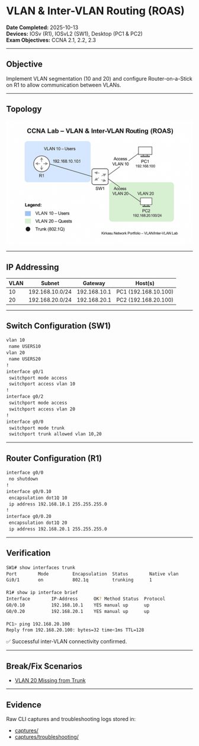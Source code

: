 # VLAN & Inter-VLAN Routing (ROAS)

**Date Completed:** 2025-10-13  
**Devices:** IOSv (R1), IOSvL2 (SW1), Desktop (PC1 & PC2)  
**Exam Objectives:** CCNA 2.1, 2.2, 2.3  

---

## Objective
Implement VLAN segmentation (10 and 20) and configure Router-on-a-Stick on R1 to allow communication between VLANs.

---

## Topology
![Topology Diagram](diagram/vlan-topology.png)

---

## IP Addressing
| VLAN | Subnet | Gateway | Host(s) |
|------|---------|----------|----------|
| 10 | 192.168.10.0/24 | 192.168.10.1 | PC1 (192.168.10.100) |
| 20 | 192.168.20.0/24 | 192.168.20.1 | PC2 (192.168.20.100) |

---

## Switch Configuration (SW1)
```bash
vlan 10
 name USERS10
vlan 20
 name USERS20
!
interface g0/1
 switchport mode access
 switchport access vlan 10
!
interface g0/2
 switchport mode access
 switchport access vlan 20
!
interface g0/0
 switchport mode trunk
 switchport trunk allowed vlan 10,20
```

---

## Router Configuration (R1)
```bash
interface g0/0
 no shutdown
!
interface g0/0.10
 encapsulation dot1Q 10
 ip address 192.168.10.1 255.255.255.0
!
interface g0/0.20
 encapsulation dot1Q 20
 ip address 192.168.20.1 255.255.255.0
```

---

## Verification
```bash
SW1# show interfaces trunk
Port        Mode         Encapsulation  Status        Native vlan
Gi0/1       on           802.1q         trunking      1

R1# show ip interface brief
Interface        IP-Address      OK? Method Status  Protocol
G0/0.10          192.168.10.1    YES manual up      up
G0/0.20          192.168.20.1    YES manual up      up

PC1> ping 192.168.20.100
Reply from 192.168.20.100: bytes=32 time<1ms TTL=128

```

✅ Successful inter-VLAN connectivity confirmed.

---

## Break/Fix Scenarios
- [VLAN 20 Missing from Trunk](breakfix/trunk_not_trunk.md)

---

## Evidence
Raw CLI captures and troubleshooting logs stored in:  
- [captures/](captures/)  
- [captures/troubleshooting/](captures/troubleshooting/)
